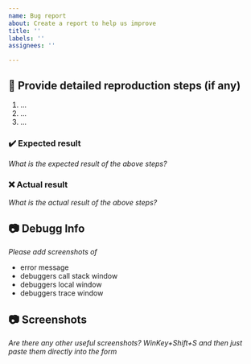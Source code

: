 ```yaml
---
name: Bug report
about: Create a report to help us improve
title: ''
labels: ''
assignees: ''

---
```


## 📝 Provide detailed reproduction steps (if any)

1. …
2. …
3. …

### ✔️ Expected result

_What is the expected result of the above steps?_

### ❌ Actual result

_What is the actual result of the above steps?_

## 📷 Debugg Info
_Please add screenshots of_
- error message
- debuggers call stack window
- debuggers local window
- debuggers trace window

## 📷 Screenshots
_Are there any other useful screenshots? WinKey+Shift+S and then just paste them directly into the form_
